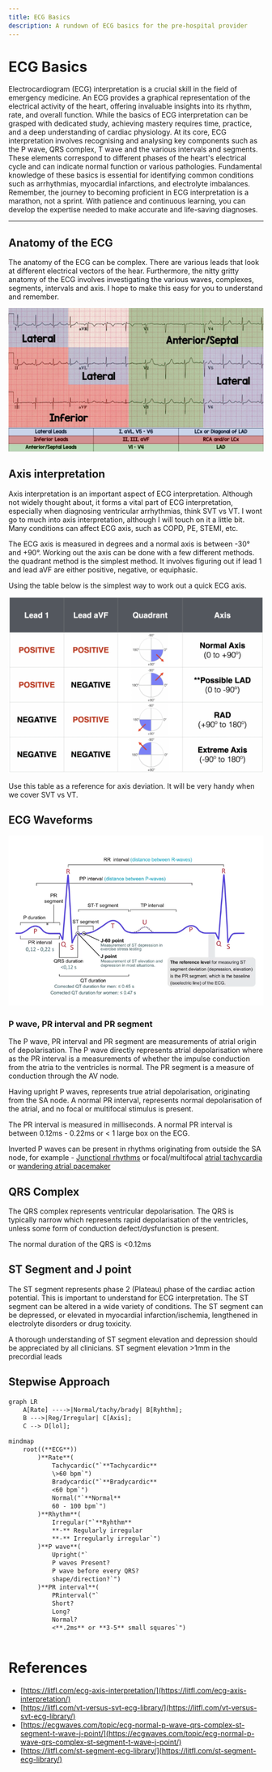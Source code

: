 ```yaml
---
title: ECG Basics
description: A rundown of ECG basics for the pre-hospital provider
---
```


# ECG Basics

Electrocardiogram (ECG) interpretation is a crucial skill in the field of emergency medicine. An ECG provides a graphical representation of the electrical activity of the heart, offering invaluable insights into its rhythm, rate, and overall function. While the basics of ECG interpretation can be grasped with dedicated study, achieving mastery requires time, practice, and a deep understanding of cardiac physiology. At its core, ECG interpretation involves recognising and analysing key components such as the P wave, QRS complex, T wave and the various intervals and segments. These elements correspond to different phases of the heart's electrical cycle and can indicate normal function or various pathologies. Fundamental knowledge of these basics is essential for identifying common conditions such as arrhythmias, myocardial infarctions, and electrolyte imbalances. Remember, the journey to becoming proficient in ECG interpretation is a marathon, not a sprint. With patience and continuous learning, you can develop the expertise needed to make accurate and life-saving diagnoses.

---

## Anatomy of the ECG

The anatomy of the ECG can be complex. There are various leads that look at different electrical vectors of the hear. Furthermore, the nitty gritty anatomy of the ECG involves investigating the various waves, complexes, segments, intervals and axis. I hope to make this easy for you to understand and remember. 

![ECG Anatomy](../assets/ecgAnatomy.jpg)

## Axis interpretation

Axis interpretation is an important aspect of ECG interpretation. Although not widely thought about, it forms a vital part of ECG interpretation, especially when diagnosing ventricular arrhythmias, think SVT vs VT. I wont go to much into axis interpretation, although I will touch on it a little bit. Many conditions can affect ECG axis, such as COPD, PE, STEMI, etc. 

The ECG axis is measured in degrees and a normal axis is between -30&deg; and +90&deg;. Working out the axis can be done with a few different methods. the quadrant method is the simplest method. It involves figuring out if lead 1 and lead aVF are either positive, negative, or equiphasic. 

Using the table below is the simplest way to work out a quick ECG axis. 

![ecgAxis](../assets/ecgAxis.png)

Use this table as a reference for axis deviation. It will be very handy when we cover SVT vs VT.

## ECG Waveforms

![ecgSegments](../assets/ecgSegments.png)

### P wave, PR interval and PR segment

The P wave, PR interval and PR segment are measurements of atrial origin of depolarisation. The P wave directly represents atrial depolarisation where as the PR interval is a measurements of whether the impulse conduction from the atria to the ventricles is normal. The PR segment is a measure of conduction through the AV node. 

Having upright P waves, represents true atrial depolarisation, originating from the SA node. A normal PR interval, represents normal depolarisation of the atrial, and no focal or multifocal stimulus is present. 

The PR interval is measured in milliseconds. A normal PR interval is between 0.12ms - 0.22ms or < 1 large box on the ECG.

Inverted P waves can be present in rhythms originating from outside the SA node, for example - [Junctional rhythms](https://litfl.com/accelerated-junctional-rhythm-ajr/) or focal/multifocal [atrial tachycardia](https://litfl.com/atrial-tachycardia-ecg-library/) or [wandering atrial pacemaker](https://www.healio.com/cardiology/learn-the-heart/ecg-review/ecg-topic-reviews-and-criteria/wandering-atrial-pacemaker-review)
## QRS Complex

The QRS complex represents ventricular depolarisation. The QRS is typically narrow which represents rapid depolarisation of the ventricles, unless some form of conduction defect/dysfunction is present. 

The normal duration of the QRS is <0.12ms

## ST Segment and J point

The ST segment represents phase 2 (Plateau) phase of the cardiac action potential. This is important to understand for ECG interpretation. The ST segment can be altered in a wide variety of conditions. The ST segment can be depressed, or elevated in myocardial infarction/ischemia, lengthened in electrolyte disorders or drug toxicity. 

A thorough understanding of ST segment elevation and depression should be appreciated by all clinicians. ST segment elevation >1mm in the precordial leads

## Stepwise Approach


```mermaid
graph LR
	A[Rate] ---->|Normal/tachy/brady| B[Ryhthm];
	B --->|Reg/Irregular| C[Axis];
	C --> D[lol];
```



```mermaid
mindmap
	root((**ECG**))
		)**Rate**(
			Tachycardic("`**Tachycardic**
			\>60 bpm`")
			Bradycardic("`**Bradycardic**
			<60 bpm`")
			Normal("`**Normal**
			60 - 100 bpm`")
		)**Rhythm**(
			Irregular("`**Ryhthm**
			**-** Regularly irregular
			**-** Irregularly irregular`")
		)**P wave**(
			Upright("`
			P waves Present?
			P wave before every QRS?
			shape/direction?`")
		)**PR interval**(
			PRinterval("`
			Short?
			Long?
			Normal?
			<**.2ms** or **3-5** small squares`")
			
```

# References
- [https://litfl.com/ecg-axis-interpretation/](https://litfl.com/ecg-axis-interpretation/)
- [https://litfl.com/vt-versus-svt-ecg-library/](https://litfl.com/vt-versus-svt-ecg-library/)
- [https://ecgwaves.com/topic/ecg-normal-p-wave-qrs-complex-st-segment-t-wave-j-point/](https://ecgwaves.com/topic/ecg-normal-p-wave-qrs-complex-st-segment-t-wave-j-point/)
- [https://litfl.com/st-segment-ecg-library/](https://litfl.com/st-segment-ecg-library/)